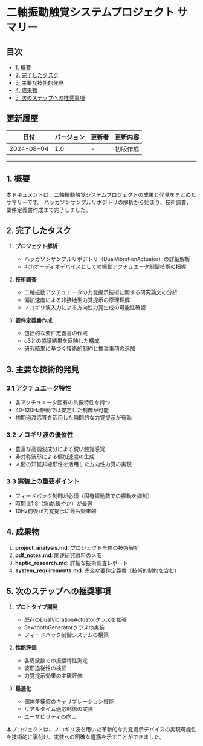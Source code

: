 # 二軸振動触覚システムプロジェクト サマリー

## 目次
- [1. 概要](#1-概要)
- [2. 完了したタスク](#2-完了したタスク)
- [3. 主要な技術的発見](#3-主要な技術的発見)
- [4. 成果物](#4-成果物)
- [5. 次のステップへの推奨事項](#5-次のステップへの推奨事項)

## 更新履歴
| 日付 | バージョン | 更新者 | 更新内容 |
|------|----------|--------|----------|
| 2024-08-04 | 1.0 | - | 初版作成 |

---

## 1. 概要

本ドキュメントは、二軸振動触覚システムプロジェクトの成果と発見をまとめたサマリーです。
ハッカソンサンプルリポジトリの解析から始まり、技術調査、要件定義書作成まで完了しました。

## 2. 完了したタスク

1. **プロジェクト解析**
   - ハッカソンサンプルリポジトリ（DualVibrationActuator）の詳細解析
   - 4chオーディオデバイスとしての振動アクチュエータ制御技術の把握

2. **技術調査**
   - 二軸振動アクチュエータの力覚提示技術に関する研究論文の分析
   - 偏加速度による非接地型力覚提示の原理理解
   - ノコギリ波入力による方向性力覚生成の可能性確認

3. **要件定義書作成**
   - 包括的な要件定義書の作成
   - o3との協議結果を反映した構成
   - 研究結果に基づく技術的制約と推奨事項の追加

## 3. 主要な技術的発見

### 3.1 アクチュエータ特性
- 各アクチュエータ固有の共振特性を持つ
- 40-120Hz駆動では安定した制御が可能
- 初期過渡応答を活用した瞬間的な力覚提示が有効

### 3.2 ノコギリ波の優位性
- 豊富な高調波成分による鋭い触覚感覚
- 非対称波形による偏加速度の生成
- 人間の知覚非線形性を活用した方向性力覚の実現

### 3.3 実装上の重要ポイント
- フィードバック制御が必須（固有振動数での振動を抑制）
- 時間比1:8（急峻:緩やか）が最適
- 10Hz前後が力覚提示に最も効果的

## 4. 成果物

1. **project_analysis.md**: プロジェクト全体の技術解析
2. **pdf_notes.md**: 関連研究資料のメモ
3. **haptic_research.md**: 詳細な技術調査レポート
4. **system_requirements.md**: 完全な要件定義書（技術的制約を含む）

## 5. 次のステップへの推奨事項

1. **プロトタイプ開発**
   - 既存のDualVibrationActuatorクラスを拡張
   - SawtoothGeneratorクラスの実装
   - フィードバック制御システムの構築

2. **性能評価**
   - 各周波数での振幅特性測定
   - 波形追従性の検証
   - 力覚提示効果の主観評価

3. **最適化**
   - 個体差補償のキャリブレーション機能
   - リアルタイム適応制御の実装
   - ユーザビリティの向上

本プロジェクトは、ノコギリ波を用いた革新的な力覚提示デバイスの実現可能性を技術的に裏付け、実装への明確な道筋を示すことができました。